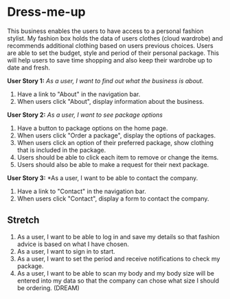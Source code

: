 # Dress-me-up

This business enables the users to have access to a personal fashion stylist. 
My fashion box holds the data of users clothes (cloud wardrobe) and recommends additional clothing based on users previous choices.
Users are able to set the budget, style and period of their personal package.
This will help users to save time shopping and also keep their wardrobe up to date and fresh.

**User Story 1:** *As a user, I want to find out what the business is about.*
  1. Have a link to "About" in the navigation bar.
  2. When users click "About", display information about the business.

**User Story 2:** *As a user, I want to see package options*

  1. Have a button to package options on the home page.
  2. When users click "Order a package", display the options of packages.
  3. When users click an option of their preferred package, show clothing that is included in the package.
  4. Users should be able to click each item to remove or change the items.
  5. Users should also be able to make a request for their next package.

**User Story 3:** *As a user, I want to be able to contact the company.
  
 1. Have a link to "Contact" in the navigation bar.
 2. When users click "Contact", display a form to contact the company.

## Stretch

1. As a user, I want to be able to log in and save my details so that fashion advice is based on what I have chosen.
2. As a user, I want to sign in to start.
3. As a user, I want to set the period and receive notifications to check my package.
4. As a user, I want to be able to scan my body and my body size will be entered into my data so that the company can chose what size I should be ordering. (DREAM)
